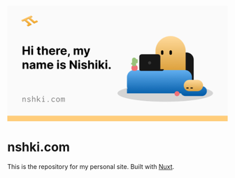 ![](https://github.com/nshki/nshki.com/blob/main/assets/og.png?raw=true)

# nshki.com

This is the repository for my personal site. Built with [Nuxt](https://nuxt.com/).
